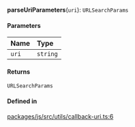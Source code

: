 **parseUriParameters**(`uri`): `URLSearchParams`

#### Parameters

| Name | Type |
| :------ | :------ |
| `uri` | `string` |

#### Returns

`URLSearchParams`

#### Defined in

[packages/js/src/utils/callback-uri.ts:6](https://github.com/logto-io/js/blob/5254dee/packages/js/src/utils/callback-uri.ts#L6)
